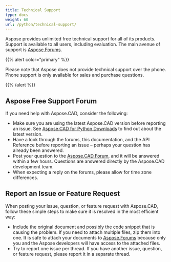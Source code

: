 ```yaml
---
title: Technical Support
type: docs
weight: 60
url: /python/technical-support/
---
```


Aspose provides unlimited free technical support for all of its products. Support is available to all users, including evaluation. The main avenue of support is [Aspose.Forums](https://forum.aspose.com/c/cad/19).


{{% alert color="primary" %}} 

Please note that Aspose does not provide technical support over the phone. Phone support is only available for sales and purchase questions.

{{% /alert %}}

## **Aspose Free Support Forum**
If you need help with Aspose.CAD, consider the following:

- Make sure you are using the latest Aspose.CAD version before reporting an issue. See [Aspose.CAD for Python Downloads](https://pypi.org/project/aspose-cad/) to find out about the latest version.
- Have a look through the forums, this documentation, and the API Reference before reporting an issue – perhaps your question has already been answered.
- Post your question to the [Aspose.CAD Forum](https://forum.aspose.com/c/cad/19), and it will be answered within a few hours. Questions are answered directly by the Aspose.CAD development team.
- When expecting a reply on the forums, please allow for time zone differences.

## **Report an Issue or Feature Request**
When posting your issue, question, or feature request with Aspose.CAD, follow these simple steps to make sure it is resolved in the most efficient way:

- Include the original document and possibly the code snippet that is causing the problem.
If you need to attach multiple files, zip them into one. It is safe to attach your documents to [Aspose.Forums](https://forum.aspose.com/c/cad/19) because only you and the Aspose developers will have access to the attached files.
- Try to report one issue per thread. If you have another issue, question, or feature request, please report it in a separate thread.